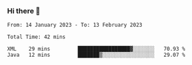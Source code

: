 ### Hi there 👋

<!--START_SECTION:waka-->

```text
From: 14 January 2023 - To: 13 February 2023

Total Time: 42 mins

XML    29 mins         █████████████████▓░░░░░░░   70.93 %
Java   12 mins         ███████▒░░░░░░░░░░░░░░░░░   29.07 %
```

<!--END_SECTION:waka-->

<!--
**jaimesalcedo1/jaimesalcedo1** is a ✨ _special_ ✨ repository because its `README.md` (this file) appears on your GitHub profile.

Here are some ideas to get you started:

- 🔭 I’m currently working on ...
- 🌱 I’m currently learning ...
- 👯 I’m looking to collaborate on ...
- 🤔 I’m looking for help with ...
- 💬 Ask me about ...
- 📫 How to reach me: ...
- 😄 Pronouns: ...
- ⚡ Fun fact: ...
-->
